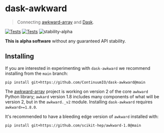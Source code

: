 dask-awkward
============

> Connecting [awkward-array](https://awkward-array.org) and
[Dask](https://dask.org/).

[![Tests](https://github.com/ContinuumIO/dask-awkward/actions/workflows/pypi-tests.yml/badge.svg)](https://github.com/ContinuumIO/dask-awkward/actions/workflows/pypi-tests.yml)
[![Tests](https://github.com/ContinuumIO/dask-awkward/actions/workflows/conda-tests.yml/badge.svg)](https://github.com/ContinuumIO/dask-awkward/actions/workflows/conda-tests.yml)
![stability-alpha](https://img.shields.io/badge/stability-alpha-blue.svg)

**This is alpha software** without any guaranteed API stability.

Installing
----------

If you are interested in experimenting with `dask-awkward` we
recommend installing from the `main` branch:

```
pip install git+https://github.com/ContinuumIO/dask-awkward@main
```

The [awkward-array](https://github.com/scikit-hep/awkward-1.0) project
is working on version 2 of the core `awkward` Python library; `awkard`
version 1.8 includes many components of what will be version 2, but in
the `awkward._v2` module. Installing `dask-awkward` requires
`awkward>=1.8.0`.

It's recommended to have a bleeding edge version of `awkward`
installed with:

```
pip install git+https://github.com/scikit-hep/awkward-1.0@main
```
